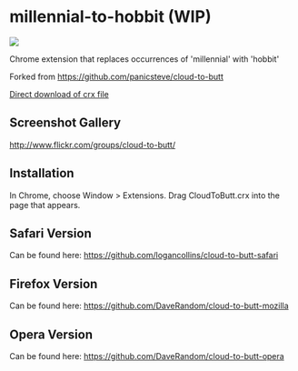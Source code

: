 millennial-to-hobbit (WIP)
=============

![](logo.png)

Chrome extension that replaces occurrences of 'millennial' with 'hobbit'

Forked from https://github.com/panicsteve/cloud-to-butt

[Direct download of crx file](https://github.com/panicsteve/cloud-to-butt/blob/master/CloudToButt.crx?raw=true)

Screenshot Gallery
------------------

http://www.flickr.com/groups/cloud-to-butt/

Installation
------------

In Chrome, choose Window > Extensions.  Drag CloudToButt.crx into the page that appears.

Safari Version
--------------

Can be found here: https://github.com/logancollins/cloud-to-butt-safari

Firefox Version
---------------

Can be found here: https://github.com/DaveRandom/cloud-to-butt-mozilla


Opera Version
---------------

Can be found here: https://github.com/DaveRandom/cloud-to-butt-opera
